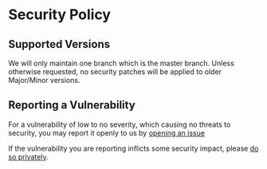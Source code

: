 # Security Policy

## Supported Versions

We will only maintain one branch which is the master branch. Unless otherwise requested, no security patches will be applied to older Major/Minor versions. 

## Reporting a Vulnerability

For a vulnerability of low to no severity, which causing no threats to security, you may report it openly to us by [opening an issue](https://github.com/metacubex/utls/issues/new)

If the vulnerability you are reporting inflicts some security impact, please [do so privately](https://github.com/metacubex/utls/security/advisories/new).
